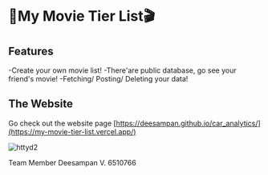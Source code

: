 
# 🎥My Movie Tier List🎬


## Features

  -Create your own movie list!
  -There'are public database, go see your friend's movie!
  -Fetching/ Posting/ Deleting your data!

## The Website

  Go check out the website page [https://deesampan.github.io/car_analytics/](https://my-movie-tier-list.vercel.app/)

![httyd2](https://github.com/user-attachments/assets/998865ac-7410-46e7-bd32-90b393762eeb)

Team Member
Deesampan V. 6510766
